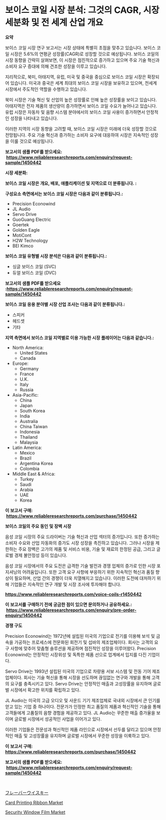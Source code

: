 <p><h1>보이스 코일 시장 분석: 그것의 CAGR, 시장 세분화 및 전 세계 산업 개요</h1></p><p><strong>요약</strong></p>
<p><p>보이스 코일 시장 연구 보고서는 시장 상태에 특별히 초점을 맞추고 있습니다. 보이스 코일 시장은 5.6%의 연평균 성장률(CAGR)로 성장할 것으로 예상됩니다. 보이스 코일의 시장 동향을 간략히 살펴보면, 이 시장은 점진적으로 증가하고 있으며 주요 기술 혁신과 소비자 요구 증대에 의해 견조한 성장을 이루고 있습니다.</p><p>지리적으로, 북미, 아태지역, 유럽, 미국 및 중국을 중심으로 보이스 코일 시장은 확장되어 있습니다. 미국과 중국은 세계 최대의 보이스 코일 시장을 보유하고 있으며, 전세계 시장에서 주도적인 역할을 수행하고 있습니다.</p><p>북미 시장은 기술 혁신 및 산업의 높은 성장률로 인해 높은 성장률을 보이고 있습니다. 아태지역은 전자 제품의 생산량이 증가하면서 보이스 코일 수요가 늘어나고 있습니다. 유럽 시장은 자동차 및 음향 시스템 분야에서의 보이스 코일 사용이 증가하면서 안정적인 성장을 나타내고 있습니다.</p><p>이러한 지역의 시장 동향을 고려할 때, 보이스 코일 시장은 미래에 더욱 성장할 것으로 전망됩니다. 주요 기술 혁신과 증가하는 소비자 요구에 대응하여 시장은 지속적인 성장을 이룰 것으로 예상됩니다.</p></p>
<p><strong>보고서의 샘플 PDF를 받으세요: &nbsp;<a href="https://www.reliableresearchreports.com/enquiry/request-sample/1450442">https://www.reliableresearchreports.com/enquiry/request-sample/1450442</a></strong></p>
<p><strong>시장 세분화:</strong></p>
<p><strong> 보이스 코일 시장은 개요, 배포, 애플리케이션 및 지역으로 더 분류됩니다. :</strong></p>
<p><strong>구성요소 측면에서는 보이스 코일 시장은 다음과 같이 분류됩니다.:</strong></p>
<p><ul><li>Precision Econowind</li><li>JL Audio</li><li>Servo Drive</li><li>GuoGuang Electric</li><li>Goertek</li><li>Golden Eagle</li><li>MotiCont</li><li>H2W Technology</li><li>BEI Kimco</li></ul></p>
<p><strong> 보이스 코일 유형별 시장 분석은 다음과 같이 분류됩니다.:</strong></p>
<p><ul><li>싱글 보이스 코일 (SVC)</li><li>듀얼 보이스 코일 (DVC)</li></ul></p>
<p><strong>보고서의 샘플 PDF를 받으세요 :<a href="https://www.reliableresearchreports.com/enquiry/request-sample/1450442">https://www.reliableresearchreports.com/enquiry/request-sample/1450442</a></strong></p>
<p><strong> 보이스 코일 응용 분야별 시장 산업 조사는 다음과 같이 분류됩니다.:</strong></p>
<p><ul><li>스피커</li><li>헤드셋</li><li>기타</li></ul></p>
<p><strong>지역 측면에서 보이스 코일 지역별로 이용 가능한 시장 플레이어는 다음과 같습니다.:</strong></p>
<p><ul>
    <li>
        North America:
        <ul>
            <li>United States</li>
            <li>Canada</li>
        </ul>
    </li>
    <li>
        Europe:
        <ul>
            <li>Germany</li>
            <li>France</li>
            <li>U.K.</li>
            <li>Italy</li>
            <li>Russia</li>
        </ul>
    </li>
    <li>
        Asia-Pacific:
        <ul>
            <li>China</li>
            <li>Japan</li>
            <li>South Korea</li>
            <li>India</li>
            <li>Australia</li>
            <li>China Taiwan</li>
            <li>Indonesia</li>
            <li>Thailand</li>
            <li>Malaysia</li>
        </ul>
    </li>
    <li>
        Latin America:
        <ul>
            <li>Mexico</li>
            <li>Brazil</li>
            <li>Argentina Korea</li>
            <li>Colombia</li>
        </ul>
    </li>
    <li>
        Middle East & Africa:
        <ul>
            <li>Turkey</li>
            <li>Saudi</li>
            <li>Arabia</li>
            <li>UAE</li>
            <li>Korea</li>
        </ul>
    </li>
    </ul></p>
<p><strong>이 보고서 구매: &nbsp;<a href="https://www.reliableresearchreports.com/purchase/1450442">https://www.reliableresearchreports.com/purchase/1450442</a></strong></p>
<p><strong>보이스 코일의 주요 동인 및 장벽 시장</strong></p>
<p><p>음성 코일 시장의 주요 드라이버는 기술 혁신과 산업 섹터의 증가입니다. 또한 증가하는 소비자 수요와 산업 자동화의 증가도 시장 성장을 촉진하고 있습니다. 그러나 시장을 제한하는 주요 장벽은 고가의 제품 및 서비스 비용, 기술 및 재료의 한정된 공급, 그리고 글로벌 경제 불안정성 등이 있습니다.</p><p>음성 코일 시장에서의 주요 도전은 급격한 기술 발전과 경쟁 업체의 증가로 인한 시장 포지셔닝의 어려움입니다. 또한 고객 요구 사항에 부응하기 위한 지속적인 혁신과 품질 향상이 필요하며, 산업 간의 경쟁이 더욱 치열해지고 있습니다. 이러한 도전에 대처하기 위해 기업들은 지속적인 연구 개발 및 시장 조사에 투자해야 합니다.</p></p>
<p><strong><a href="https://www.reliableresearchreports.com/voice-coils-r1450442">https://www.reliableresearchreports.com/voice-coils-r1450442</a></strong></p>
<p><strong>이 보고서를 구매하기 전에 궁금한 점이 있으면 문의하거나 공유하세요.: &nbsp;<a href="https://www.reliableresearchreports.com/enquiry/pre-order-enquiry/1450442">https://www.reliableresearchreports.com/enquiry/pre-order-enquiry/1450442</a></strong></p>
<p><strong>경쟁 구도</strong></p>
<p><p>Precision Econowind는 1972년에 설립된 미국의 기업으로 전기를 이용해 보석 및 금속을 가공하는 프로세스에 전문화된 회전기 및 섭바의 제조업체이다. 회사는 고객의 요구 사항에 맞추어 맞춤형 솔루션을 제공하며 점진적인 성장을 이루어왔다. Precision Econowind는 안정적인 시장위성 및 독특한 제품 선으로 업계에서 입지를 다진 기업이다.</p><p>Servo Drive는 1993년 설립된 미국의 기업으로 차량용 서보 시스템 및 전동 기어 제조업체이다. 회사는 기술 혁신을 통해 시장을 선도하며 끊임없는 연구와 개발을 통해 고객의 요구를 충족시키고 있다. Servo Drive는 안정적인 매출과 고성장률을 유지하며 글로벌 시장에서 확고한 위치를 확립하고 있다.</p><p>JL Audio는 미국의 고급 오디오 및 사운드 기기 제조업체로 국내외 시장에서 큰 인기를 얻고 있는 기업 중 하나이다. 전문가가 인정한 최고 품질의 제품과 혁신적인 기술을 통해 고객들에게 고품질의 음향 경험을 제공하고 있다. JL Audio는 꾸준한 매출 증가율을 보이며 글로벌 시장에서 성공적인 사업을 이어가고 있다.</p><p>이러한 기업들은 전문성과 혁신적인 제품 라인으로 시장에서 선두를 달리고 있으며 안정적인 매출 및 고성장률을 유지하며 글로벌 시장에서 꾸준한 성장을 이룩하고 있다.</p></p>
<p><strong>이 보고서 구매: &nbsp; <a href="https://www.reliableresearchreports.com/purchase/1450442">https://www.reliableresearchreports.com/purchase/1450442</a></strong></p>
<p><strong>보고서의 샘플 PDF를 받으세요: &nbsp;<a href="https://www.reliableresearchreports.com/enquiry/request-sample/1450442">https://www.reliableresearchreports.com/enquiry/request-sample/1450442</a></strong><strong></strong></p>
<p>&nbsp;</p>
<p><p><a href="https://medium.com/@johneahan44556754/%E9%A2%A8%E5%91%B3%E3%81%AE%E3%82%A6%E3%82%A4%E3%82%B9%E3%82%AD%E3%83%BC%E3%81%AE%E5%B8%82%E5%A0%B4%E8%A6%8F%E6%A8%A1%E3%81%A8%E5%B8%82%E5%A0%B4%E5%8B%95%E5%90%91-%E5%AE%8C%E5%85%A8%E3%81%AA%E7%94%A3%E6%A5%AD%E6%A6%82%E8%A6%81-2024%E5%B9%B4%E3%81%8B%E3%82%892031%E5%B9%B4%E3%81%BE%E3%81%A7-5ebeb7687f0c">フレーバーウイスキー</a></p><p><a href="https://military-diascia-e68.notion.site/Card-Printing-Ribbon-Market-Furnish-Information-about-Market-Size-Market-Share-Market-Dynamics-an-cf050ad22bbb4241ac935bcf02e38328">Card Printing Ribbon Market</a></p><p><a href="https://meowing-canidae-761.notion.site/Security-Window-Film-Market-Research-Report-Provides-thorough-Industry-Overview-which-offers-an-In--bd7ebff87f894387a7a2f9a909d8d4aa">Security Window Film Market</a></p></p>